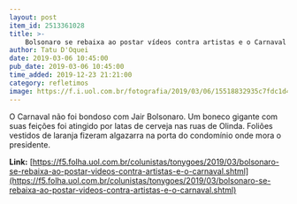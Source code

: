```yaml
---
layout: post
item_id: 2513361028
title: >-
    Bolsonaro se rebaixa ao postar vídeos contra artistas e o Carnaval
author: Tatu D'Oquei
date: 2019-03-06 10:45:00
pub_date: 2019-03-06 10:45:00
time_added: 2019-12-23 21:21:00
category: refletimos
image: https://f.i.uol.com.br/fotografia/2019/03/06/15518832935c7fdc1d4dacf_1551883293_3x2_rt.jpg
---
```


O Carnaval não foi bondoso com Jair Bolsonaro. Um boneco gigante com suas feições foi atingido por latas de cerveja nas ruas de Olinda. Foliões vestidos de laranja fizeram algazarra na porta do condomínio onde mora o presidente.

**Link:** [https://f5.folha.uol.com.br/colunistas/tonygoes/2019/03/bolsonaro-se-rebaixa-ao-postar-videos-contra-artistas-e-o-carnaval.shtml](https://f5.folha.uol.com.br/colunistas/tonygoes/2019/03/bolsonaro-se-rebaixa-ao-postar-videos-contra-artistas-e-o-carnaval.shtml)

